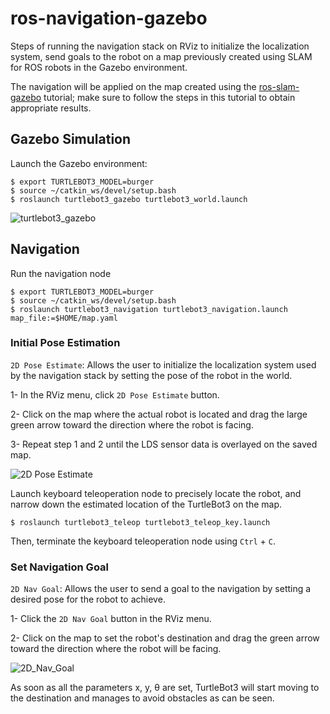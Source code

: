 # ros-navigation-gazebo

Steps of running the navigation stack on RViz to initialize the localization system, send goals to the robot on a map previously created using SLAM for ROS robots in the Gazebo environment.


The navigation will be applied on the map created using the [ros-slam-gazebo] tutorial; make sure to follow the steps in this tutorial to obtain appropriate results.


## Gazebo Simulation

Launch the Gazebo environment:
```
$ export TURTLEBOT3_MODEL=burger
$ source ~/catkin_ws/devel/setup.bash
$ roslaunch turtlebot3_gazebo turtlebot3_world.launch
```


![turtlebot3_gazebo](https://user-images.githubusercontent.com/52850659/125345074-bf40e980-e360-11eb-87b9-9f0ae2857841.jpg)


## Navigation
Run the navigation node
```
$ export TURTLEBOT3_MODEL=burger
$ source ~/catkin_ws/devel/setup.bash
$ roslaunch turtlebot3_navigation turtlebot3_navigation.launch map_file:=$HOME/map.yaml
```

### Initial Pose Estimation

`2D Pose Estimate`: Allows the user to initialize the localization system used by the navigation stack by setting the pose of the robot in the world.

1- In the RViz menu, click `2D Pose Estimate` button.

2- Click on the map where the actual robot is located and drag the large green arrow toward the direction where the robot is facing.

3- Repeat step 1 and 2 until the LDS sensor data is overlayed on the saved map.


![2D Pose Estimate](https://user-images.githubusercontent.com/52850659/125320239-2e5c1500-e344-11eb-8c76-f223bed669d1.gif)

Launch keyboard teleoperation node to precisely locate the robot, and narrow down the estimated location of the TurtleBot3 on the map.
```
$ roslaunch turtlebot3_teleop turtlebot3_teleop_key.launch
```
Then, terminate the keyboard teleoperation node using `Ctrl` + `C`.


### Set Navigation Goal

`2D Nav Goal`: Allows the user to send a goal to the navigation by setting a desired pose for the robot to achieve.

1- Click the `2D Nav Goal` button in the RViz menu.


2- Click on the map to set the robot's destination and drag the green arrow toward the direction where the robot will be facing.


![2D_Nav_Goal](https://user-images.githubusercontent.com/52850659/125341937-e09fd680-e35c-11eb-8e0f-f50ff88fa48c.gif)


As soon as all the parameters x, y, θ are set, TurtleBot3 will start moving to the destination and manages to avoid obstacles as can be seen.


[ros-slam-gazebo]: <https://github.com/Leena-a/ros-slam-gazebo.git>


